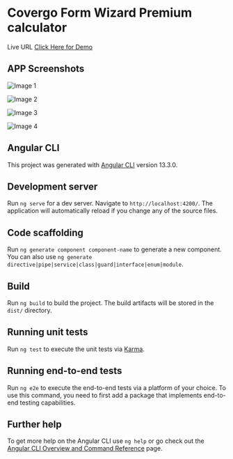 # Covergo Form Wizard Premium calculator

Live URL [Click Here for Demo](https://tranquil-valkyrie-7d1374.netlify.app/)

## APP Screenshots

![Image 1](https://i.ibb.co/KGJGBgh/1.png)

![Image 2](https://i.ibb.co/Lh2dbhn/2.png)

![Image 3](https://i.ibb.co/Lh2dbhn/3.png)

![Image 4](https://i.ibb.co/Lh2dbhn/4.png)

## Angular CLI

This project was generated with [Angular CLI](https://github.com/angular/angular-cli) version 13.3.0.

## Development server

Run `ng serve` for a dev server. Navigate to `http://localhost:4200/`. The application will automatically reload if you change any of the source files.

## Code scaffolding

Run `ng generate component component-name` to generate a new component. You can also use `ng generate directive|pipe|service|class|guard|interface|enum|module`.

## Build

Run `ng build` to build the project. The build artifacts will be stored in the `dist/` directory.

## Running unit tests

Run `ng test` to execute the unit tests via [Karma](https://karma-runner.github.io).

## Running end-to-end tests

Run `ng e2e` to execute the end-to-end tests via a platform of your choice. To use this command, you need to first add a package that implements end-to-end testing capabilities.

## Further help

To get more help on the Angular CLI use `ng help` or go check out the [Angular CLI Overview and Command Reference](https://angular.io/cli) page.
